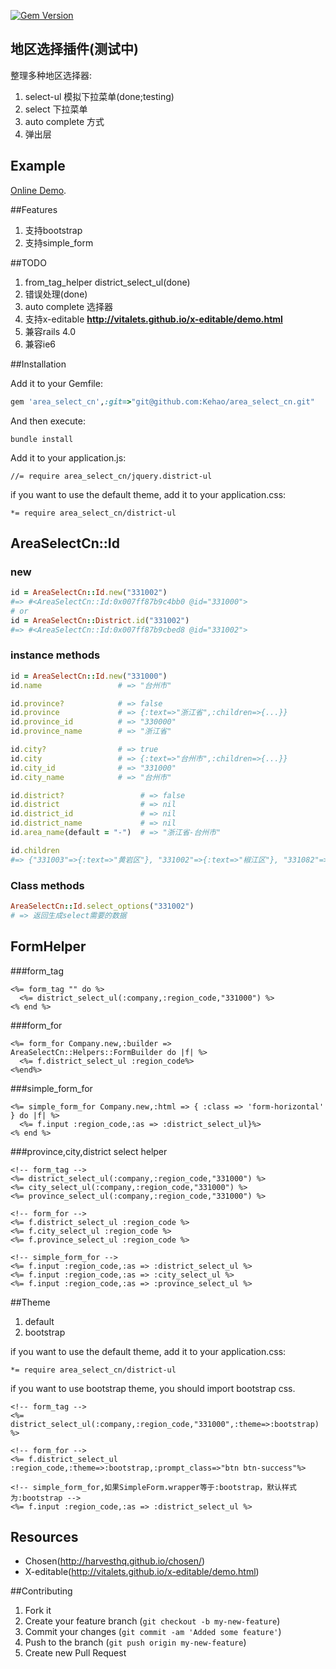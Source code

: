 [![Gem Version](https://badge.fury.io/rb/area_cn.png)](http://badge.fury.io/rb/area_cn)
## 地区选择插件(测试中) 
  整理多种地区选择器:

  1. select-ul 模拟下拉菜单(done;testing)
  2. select 下拉菜单
  3. auto complete 方式
  4. 弹出层

## Example

  [Online Demo](http://112.124.38.145:9292).

##Features
  1. 支持bootstrap  
  2. 支持simple_form

##TODO
  1. from_tag_helper district_select_ul(done)
  2. 错误处理(done)
  3. auto complete 选择器
  4. 支持x-editable **http://vitalets.github.io/x-editable/demo.html**
  5. 兼容rails 4.0
  6. 兼容ie6 

##Installation

Add it to your Gemfile:
```ruby
gem 'area_select_cn',:git=>"git@github.com:Kehao/area_select_cn.git"
```

And then execute:
```console
bundle install
```

Add it to your application.js:

```console
//= require area_select_cn/jquery.district-ul
```

if you want to use the default theme, add it to your application.css:
```console
*= require area_select_cn/district-ul
```
## AreaSelectCn::Id
### new 
```ruby
id = AreaSelectCn::Id.new("331002")  
#=> #<AreaSelectCn::Id:0x007ff87b9c4bb0 @id="331000">
# or
id = AreaSelectCn::District.id("331002")
#=> #<AreaSelectCn::Id:0x007ff87b9cbed8 @id="331002">
```

### instance methods 
```ruby
id = AreaSelectCn::Id.new("331000")  
id.name                 # => "台州市"

id.province?            # => false
id.province             # => {:text=>"浙江省",:children=>{...}}
id.province_id          # => "330000"
id.province_name        # => "浙江省"

id.city?                # => true
id.city                 # => {:text=>"台州市",:children=>{...}}
id.city_id              # => "331000"
id.city_name            # => "台州市"

id.district?                 # => false
id.district                  # => nil
id.district_id               # => nil
id.district_name             # => nil
id.area_name(default = "-")  # => "浙江省-台州市"

id.children 
#=> {"331003"=>{:text=>"黄岩区"}, "331002"=>{:text=>"椒江区"}, "331082"=>{:text=>"临海市"}...}

```
### Class methods

```ruby
AreaSelectCn::Id.select_options("331002")
# => 返回生成select需要的数据
```

## FormHelper
###form_tag
```erb
<%= form_tag "" do %>
  <%= district_select_ul(:company,:region_code,"331000") %>
<% end %>
```

###form_for
```erb
<%= form_for Company.new,:builder => AreaSelectCn::Helpers::FormBuilder do |f| %>
  <%= f.district_select_ul :region_code%>
<%end%>
```

###simple_form_for
```erb
<%= simple_form_for Company.new,:html => { :class => 'form-horizontal' } do |f| %>
  <%= f.input :region_code,:as => :district_select_ul}%>
<% end %>
```

###province,city,district select helper
```erb
<!-- form_tag -->
<%= district_select_ul(:company,:region_code,"331000") %>
<%= city_select_ul(:company,:region_code,"331000") %>
<%= province_select_ul(:company,:region_code,"331000") %>

<!-- form_for -->
<%= f.district_select_ul :region_code %>
<%= f.city_select_ul :region_code %>
<%= f.province_select_ul :region_code %>

<!-- simple_form_for -->
<%= f.input :region_code,:as => :district_select_ul %>
<%= f.input :region_code,:as => :city_select_ul %>
<%= f.input :region_code,:as => :province_select_ul %>
```

##Theme
  1. default
  2. bootstrap

if you want to use the default theme, add it to your application.css:
```console
*= require area_select_cn/district-ul
```
if you want to use bootstrap theme, you should import bootstrap css.

```erb
<!-- form_tag -->
<%= district_select_ul(:company,:region_code,"331000",:theme=>:bootstrap) %>

<!-- form_for -->
<%= f.district_select_ul :region_code,:theme=>:bootstrap,:prompt_class=>"btn btn-success"%>

<!-- simple_form_for,如果SimpleForm.wrapper等于:bootstrap，默认样式为:bootstrap -->
<%= f.input :region_code,:as => :district_select_ul %>
```
## Resources
* Chosen(http://harvesthq.github.io/chosen/)
* X-editable(http://vitalets.github.io/x-editable/demo.html)

##Contributing

1. Fork it
2. Create your feature branch (`git checkout -b my-new-feature`)
3. Commit your changes (`git commit -am 'Added some feature'`)
4. Push to the branch (`git push origin my-new-feature`)
5. Create new Pull Request

